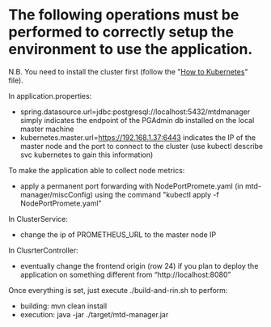 # The following operations must be performed to correctly setup the environment to use the application. 
N.B. You need to install the cluster first (follow the "[How to Kubernetes](How_to_kubernetes.md)" file).

In application.properties:
  - spring.datasource.url=jdbc:postgresql://localhost:5432/mtdmanager simply indicates the endpoint of the PGAdmin db installed on the local master machine
  - kubernetes.master.url=https://192.168.1.37:6443 indicates the IP of the master node and the port to connect to the cluster (use kubectl describe svc kubernetes to gain this information)

To make the application able to collect node metrics:
  - apply a permanent port forwarding with NodePortPromete.yaml (in mtd-manager/miscConfig) using the command "kubectl apply -f NodePortPromete.yaml"

In ClusterService:
  - change the ip of PROMETHEUS_URL to the master node IP

In ClusrterController:
  - eventually change the frontend origin (row 24) if you plan to deploy the application on something different from “http://localhost:8080”

Once everything is set, just execute ./build-and-rin.sh to perform:
  - building: mvn clean install
  - execution: java -jar ./target/mtd-manager.jar
